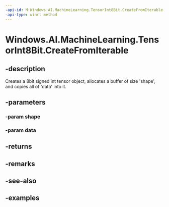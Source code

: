 ```yaml
---
-api-id: M:Windows.AI.MachineLearning.TensorInt8Bit.CreateFromIterable(Windows.Foundation.Collections.IIterable{System.Int64},Windows.Foundation.Collections.IIterable{System.Byte})
-api-type: winrt method
---
```


<!-- Method syntax.
public TensorInt8Bit TensorInt8Bit.CreateFromIterable(IIterable<Int64> shape, IIterable<Byte> data)
-->

# Windows.AI.MachineLearning.TensorInt8Bit.CreateFromIterable

## -description
Creates a 8bit signed int tensor object, allocates a buffer of size 'shape', and copies all of 'data' into it.
## -parameters
### -param shape

### -param data

## -returns

## -remarks

## -see-also

## -examples
